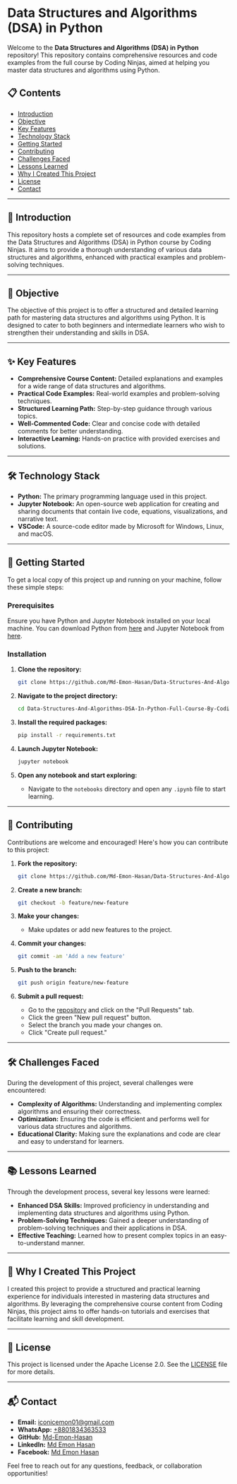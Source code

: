 # Data Structures and Algorithms (DSA) in Python

Welcome to the **Data Structures and Algorithms (DSA) in Python** repository! This repository contains comprehensive resources and code examples from the full course by Coding Ninjas, aimed at helping you master data structures and algorithms using Python.

## 📋 Contents

- [Introduction](#introduction)
- [Objective](#objective)
- [Key Features](#key-features)
- [Technology Stack](#technology-stack)
- [Getting Started](#getting-started)
- [Contributing](#contributing)
- [Challenges Faced](#challenges-faced)
- [Lessons Learned](#lessons-learned)
- [Why I Created This Project](#why-i-created-this-project)
- [License](#license)
- [Contact](#contact)

---

## 📖 Introduction

This repository hosts a complete set of resources and code examples from the Data Structures and Algorithms (DSA) in Python course by Coding Ninjas. It aims to provide a thorough understanding of various data structures and algorithms, enhanced with practical examples and problem-solving techniques.

---

## 🎯 Objective

The objective of this project is to offer a structured and detailed learning path for mastering data structures and algorithms using Python. It is designed to cater to both beginners and intermediate learners who wish to strengthen their understanding and skills in DSA.

---

## ✨ Key Features

- **Comprehensive Course Content:** Detailed explanations and examples for a wide range of data structures and algorithms.
- **Practical Code Examples:** Real-world examples and problem-solving techniques.
- **Structured Learning Path:** Step-by-step guidance through various topics.
- **Well-Commented Code:** Clear and concise code with detailed comments for better understanding.
- **Interactive Learning:** Hands-on practice with provided exercises and solutions.

---

## 🛠️ Technology Stack

- **Python:** The primary programming language used in this project.
- **Jupyter Notebook:** An open-source web application for creating and sharing documents that contain live code, equations, visualizations, and narrative text.
- **VSCode:** A source-code editor made by Microsoft for Windows, Linux, and macOS.

---

## 🚀 Getting Started

To get a local copy of this project up and running on your machine, follow these simple steps:

### Prerequisites

Ensure you have Python and Jupyter Notebook installed on your local machine. You can download Python from [here](https://www.python.org/downloads/) and Jupyter Notebook from [here](https://jupyter.org/install).

### Installation

1. **Clone the repository:**

   ```bash
   git clone https://github.com/Md-Emon-Hasan/Data-Structures-And-Algorithms-DSA-In-Python-Full-Course-By-Coding-Ninjas-In-English-.git
   ```

2. **Navigate to the project directory:**

   ```bash
   cd Data-Structures-And-Algorithms-DSA-In-Python-Full-Course-By-Coding-Ninjas-In-English-
   ```

3. **Install the required packages:**

   ```bash
   pip install -r requirements.txt
   ```

4. **Launch Jupyter Notebook:**

   ```bash
   jupyter notebook
   ```

5. **Open any notebook and start exploring:**

   - Navigate to the `notebooks` directory and open any `.ipynb` file to start learning.

---

## 🤝 Contributing

Contributions are welcome and encouraged! Here's how you can contribute to this project:

1. **Fork the repository:**

   ```bash
   git clone https://github.com/Md-Emon-Hasan/Data-Structures-And-Algorithms-DSA-In-Python-Full-Course-By-Coding-Ninjas-In-English-.git
   ```

2. **Create a new branch:**

   ```bash
   git checkout -b feature/new-feature
   ```

3. **Make your changes:**

   - Make updates or add new features to the project.

4. **Commit your changes:**

   ```bash
   git commit -am 'Add a new feature'
   ```

5. **Push to the branch:**

   ```bash
   git push origin feature/new-feature
   ```

6. **Submit a pull request:**

   - Go to the [repository](https://github.com/Md-Emon-Hasan/Data-Structures-And-Algorithms-DSA-In-Python-Full-Course-By-Coding-Ninjas-In-English-) and click on the "Pull Requests" tab.
   - Click the green "New pull request" button.
   - Select the branch you made your changes on.
   - Click "Create pull request."

---

## 🛠️ Challenges Faced

During the development of this project, several challenges were encountered:

- **Complexity of Algorithms:** Understanding and implementing complex algorithms and ensuring their correctness.
- **Optimization:** Ensuring the code is efficient and performs well for various data structures and algorithms.
- **Educational Clarity:** Making sure the explanations and code are clear and easy to understand for learners.

---

## 📚 Lessons Learned

Through the development process, several key lessons were learned:

- **Enhanced DSA Skills:** Improved proficiency in understanding and implementing data structures and algorithms using Python.
- **Problem-Solving Techniques:** Gained a deeper understanding of problem-solving techniques and their applications in DSA.
- **Effective Teaching:** Learned how to present complex topics in an easy-to-understand manner.

---

## 🌟 Why I Created This Project

I created this project to provide a structured and practical learning experience for individuals interested in mastering data structures and algorithms. By leveraging the comprehensive course content from Coding Ninjas, this project aims to offer hands-on tutorials and exercises that facilitate learning and skill development.

---

## 📜 License

This project is licensed under the Apache License 2.0. See the [LICENSE](LICENSE) file for more details.

---

## 📬 Contact

- **Email:** [iconicemon01@gmail.com](mailto:iconicemon01@gmail.com)
- **WhatsApp:** [+8801834363533](https://wa.me/8801834363533)
- **GitHub:** [Md-Emon-Hasan](https://github.com/Md-Emon-Hasan)
- **LinkedIn:** [Md Emon Hasan](https://www.linkedin.com/in/md-emon-hasan)
- **Facebook:** [Md Emon Hasan](https://www.facebook.com/mdemon.hasan2001/)

Feel free to reach out for any questions, feedback, or collaboration opportunities!
